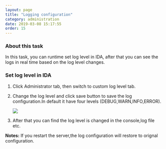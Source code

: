 ```yaml
---
layout: page
title: "Logging configuration"
category: administration
date: 2019-03-08 15:17:55
order: 15
---
```


### About this task

In this task, you can runtime set log level in IDA, after that you can see the logs in real time based on the log level changes.

### Set log level in IDA

  1. Click Administrator tab, then switch to custom log level tab.
  2. Change the log level and click  save button to save the log configuration.In default it have four levels (DEBUG,WARN,INFO,ERROR).
  
     ![][administrator_loglevel] 
  
  3. After that you can find the log level is changed in the console,log file etc.   
 
**Notes:** 
If you restart the server,the log configuration will restore to orignal configuration.  

[administrator_loglevel]: ../images/install/Administrator_loglevel.png
